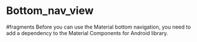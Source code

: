 # Bottom_nav_view
#fragments
Before you can use the Material bottom navigation, you need to add a dependency to the Material Components for Android library. 
